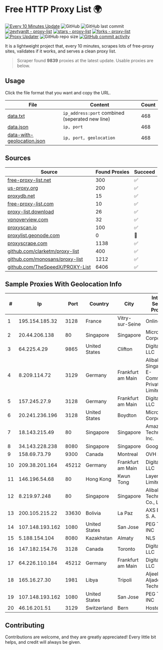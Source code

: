 
# Free HTTP Proxy List 🌍

[![Every 10 Minutes Update](https://github.com/mertguvencli/http-proxy-list/actions/workflows/main.yml/badge.svg?branch=main)](https://github.com/mertguvencli/http-proxy-list/actions/workflows/main.yml)
![GitHub](https://img.shields.io/github/license/mertguvencli/http-proxy-list)
![GitHub last commit](https://img.shields.io/github/last-commit/mertguvencli/http-proxy-list)
[![zevtyardt - proxy-list](https://img.shields.io/static/v1?label=zevtyardt&message=proxy-list&color=blue&logo=github)](https://github.com/zevtyardt/proxy-list "Go to GitHub repo")
[![stars - proxy-list](https://img.shields.io/github/stars/zevtyardt/proxy-list?style=social)](https://github.com/zevtyardt/proxy-list)
[![forks - proxy-list](https://img.shields.io/github/forks/zevtyardt/proxy-list?style=social)](https://github.com/zevtyardt/proxy-list)
[![Proxy Updater](https://github.com/zevtyardt/proxy-list/workflows/Proxy%20Updater/badge.svg)](https://github.com/zevtyardt/proxy-list/actions?query=workflow:"Proxy+Updater")
![GitHub repo size](https://img.shields.io/github/repo-size/zevtyardt/proxy-list)
[![GitHub commit activity](https://img.shields.io/github/commit-activity/m/zevtyardt/proxy-list?logo=commits)](https://github.com/zevtyardt/proxy-list/commits/main)

It is a lightweight project that, every 10 minutes, scrapes lots of free-proxy sites, validates if it works, and serves a clean proxy list.

> Scraper found **9839** proxies at the latest update. Usable proxies are below.

## Usage

Click the file format that you want and copy the URL.

|File|Content|Count|
|----|-------|-----|
|[data.txt](https://raw.githubusercontent.com/mertguvencli/http-proxy-list/main/proxy-list/data.txt)|`ip_address:port` combined (seperated new line)|468|
|[data.json](https://raw.githubusercontent.com/mertguvencli/http-proxy-list/main/proxy-list/data.json)|`ip, port`|468|
|[data-with-geolocation.json](https://raw.githubusercontent.com/mertguvencli/http-proxy-list/main/proxy-list/data-with-geolocation.json)|`ip, port, geolocation`|468|

## Sources

|Source|Found Proxies|Succeed|
|------|-------------|-------|
|[free-proxy-list.net](https://free-proxy-list.net)|300|✅|
|[us-proxy.org](https://www.us-proxy.org)|200|✅|
|[proxydb.net](http://proxydb.net)|15|✅|
|[free-proxy-list.com](https://free-proxy-list.com/?page=&port=&type%5B%5D=http&type%5B%5D=https&up_time=0&search=Search)|10|✅|
|[proxy-list.download](https://www.proxy-list.download/HTTP)|26|✅|
|[vpnoverview.com](https://vpnoverview.com/privacy/anonymous-browsing/free-proxy-servers)|32|✅|
|[proxyscan.io](https://www.proxyscan.io)|100|✅|
|[proxylist.geonode.com](https://proxylist.geonode.com/api/proxy-list?limit=300&page=1&sort_by=lastChecked&sort_type=desc&protocols=http,https)|0|🚫|
|[proxyscrape.com](https://api.proxyscrape.com/v2/?request=displayproxies&protocol=http&timeout=10000&country=all&ssl=all&anonymity=all)|1138|✅|
|[github.com/clarketm/proxy-list](https://raw.githubusercontent.com/clarketm/proxy-list/master/proxy-list-raw.txt)|400|✅|
|[github.com/monosans/proxy-list](https://raw.githubusercontent.com/monosans/proxy-list/main/proxies/http.txt)|1212|✅|
|[github.com/TheSpeedX/PROXY-List](https://raw.githubusercontent.com/TheSpeedX/PROXY-List/master/http.txt)|6406|✅|


## Sample Proxies With Geolocation Info

|#|Ip|Port|Country|City|Internet Service Provider|
|-|--|----|-------|----|-------------------------|
|1|195.154.185.32|3128|France|Vitry-sur-Seine|Online S.A.S.|
|2|20.44.206.138|80|Singapore|Singapore|Microsoft Corporation|
|3|64.225.4.29|9865|United States|Clifton|DigitalOcean, LLC|
|4|8.209.114.72|3129|Germany|Frankfurt am Main|Alibaba.com Singapore E-Commerce Private Limited|
|5|157.245.27.9|3128|Germany|Frankfurt am Main|DigitalOcean, LLC|
|6|20.241.236.196|3128|United States|Boydton|Microsoft Corporation|
|7|18.143.215.49|80|Singapore|Singapore|Amazon Technologies Inc.|
|8|34.143.228.238|8080|Singapore|Singapore|Google LLC|
|9|158.69.73.79|9300|Canada|Montreal|OVH SAS|
|10|209.38.201.164|45212|Germany|Frankfurt am Main|DigitalOcean, LLC|
|11|146.196.54.68|80|Hong Kong|Kwun Tong|Layerstack Limited|
|12|8.219.97.248|80|Singapore|Singapore|Alibaba (US) Technology Co., Ltd.|
|13|200.105.215.22|33630|Bolivia|La Paz|AXS Bolivia S. A.|
|14|107.148.193.162|1080|United States|San Jose|PEG TECH INC|
|15|5.188.154.104|8080|Kazakhstan|Almaty|NLS|
|16|147.182.154.76|3128|Canada|Toronto|DigitalOcean, LLC|
|17|64.226.110.184|45212|Germany|Frankfurt am Main|DigitalOcean, LLC|
|18|165.16.27.30|1981|Libya|Tripoli|Aljeel Aljadeed For Technology|
|19|107.148.193.162|1080|United States|San Jose|PEG TECH INC|
|20|46.16.201.51|3129|Switzerland|Bern|Hosteur SA|



## Contributing

Contributions are welcome, and they are greatly appreciated! Every
little bit helps, and credit will always be given.

